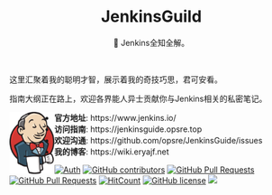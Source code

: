 <div align="center">
<h1>JenkinsGuild</h1>

<p> 🧰 Jenkins全知全解。</p>

<img src="https://cdn.jsdelivr.net/gh/eryajf/tu@main/img/image_20240420_214408.gif" width="800"  height="3">

</div>


这里汇聚着我的聪明才智，展示着我的奇技巧思，君可安看。

指南大纲正在路上，欢迎各界能人异士贡献你与Jenkins相关的私密笔记。

<p align="center">
<img align="left" height="110" src="./docs/public/logo.png">
<ul>
<li><strong>官方地址</strong>: https://www.jenkins.io/</li>
<li><strong>访问指南</strong>: https://jenkinsguide.opsre.top</li>
<li><strong>欢迎沟通</strong>: https://github.com/opsre/JenkinsGuide/issues</li>
<li><strong>我的博客</strong>: https://wiki.eryajf.net</li>
</ul>
</p>

[![Auth](https://img.shields.io/badge/Auth-eryajf-ff69b4)](https://github.com/eryajf)
[![GitHub contributors](https://img.shields.io/github/contributors/opsre/JenkinsGuide)](https://github.com/opsre/JenkinsGuide/graphs/contributors)
[![GitHub Pull Requests](https://img.shields.io/github/issues-pr/opsre/JenkinsGuide)](https://github.com/opsre/JenkinsGuide/pulls)
[![GitHub Pull Requests](https://img.shields.io/github/stars/opsre/JenkinsGuide)](https://github.com/opsre/JenkinsGuide/stargazers)
[![HitCount](https://views.whatilearened.today/views/github/opsre/JenkinsGuide.svg)](https://github.com/opsre/JenkinsGuide)
[![GitHub license](https://img.shields.io/github/license/opsre/JenkinsGuide)](https://github.com/opsre/JenkinsGuide/blob/main/LICENSE)
[![](https://img.shields.io/badge/Awesome-MyStarList-c780fa?logo=Awesome-Lists)](https://github.com/eryajf/awesome-stars-eryajf#readme)